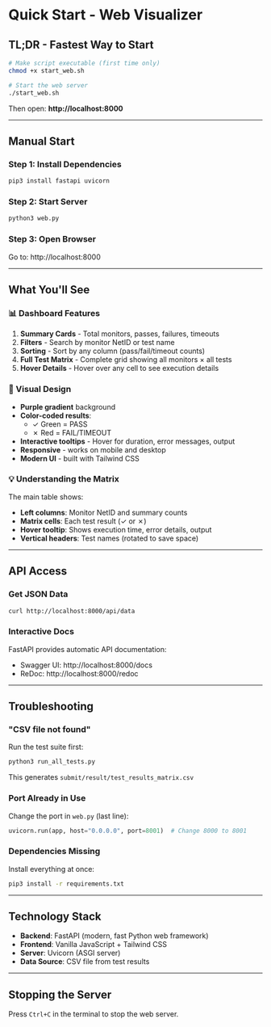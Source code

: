 # Quick Start - Web Visualizer

## TL;DR - Fastest Way to Start

```bash
# Make script executable (first time only)
chmod +x start_web.sh

# Start the web server
./start_web.sh
```

Then open: **http://localhost:8000**

---

## Manual Start

### Step 1: Install Dependencies

```bash
pip3 install fastapi uvicorn
```

### Step 2: Start Server

```bash
python3 web.py
```

### Step 3: Open Browser

Go to: http://localhost:8000

---

## What You'll See

### 📊 Dashboard Features

1. **Summary Cards** - Total monitors, passes, failures, timeouts
2. **Filters** - Search by monitor NetID or test name
3. **Sorting** - Sort by any column (pass/fail/timeout counts)
4. **Full Test Matrix** - Complete grid showing all monitors × all tests
5. **Hover Details** - Hover over any cell to see execution details

### 🎨 Visual Design

- **Purple gradient** background
- **Color-coded results**:
  - ✓ Green = PASS
  - ✗ Red = FAIL/TIMEOUT
- **Interactive tooltips** - Hover for duration, error messages, output
- **Responsive** - works on mobile and desktop
- **Modern UI** - built with Tailwind CSS

### 💡 Understanding the Matrix

The main table shows:
- **Left columns**: Monitor NetID and summary counts
- **Matrix cells**: Each test result (✓ or ✗)
- **Hover tooltip**: Shows execution time, error details, output
- **Vertical headers**: Test names (rotated to save space)

---

## API Access

### Get JSON Data

```bash
curl http://localhost:8000/api/data
```

### Interactive Docs

FastAPI provides automatic API documentation:

- Swagger UI: http://localhost:8000/docs
- ReDoc: http://localhost:8000/redoc

---

## Troubleshooting

### "CSV file not found"

Run the test suite first:

```bash
python3 run_all_tests.py
```

This generates `submit/result/test_results_matrix.csv`

### Port Already in Use

Change the port in `web.py` (last line):

```python
uvicorn.run(app, host="0.0.0.0", port=8001)  # Change 8000 to 8001
```

### Dependencies Missing

Install everything at once:

```bash
pip3 install -r requirements.txt
```

---

## Technology Stack

- **Backend**: FastAPI (modern, fast Python web framework)
- **Frontend**: Vanilla JavaScript + Tailwind CSS
- **Server**: Uvicorn (ASGI server)
- **Data Source**: CSV file from test results

---

## Stopping the Server

Press `Ctrl+C` in the terminal to stop the web server.

